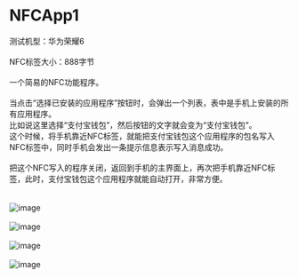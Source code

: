 # NFCApp1
测试机型：华为荣耀6<br>
<br>
NFC标签大小：888字节<br>
<br>
一个简易的NFC功能程序。<br>
<br>
当点击“选择已安装的应用程序”按钮时，会弹出一个列表，表中是手机上安装的所有应用程序。<br>
比如说这里选择“支付宝钱包”，然后按钮的文字就会变为“支付宝钱包”。<br>
这个时候，将手机靠近NFC标签，就能把支付宝钱包这个应用程序的包名写入NFC标签中，同时手机会发出一条提示信息表示写入消息成功。<br>
<br>
把这个NFC写入的程序关闭，返回到手机的主界面上，再次把手机靠近NFC标签，此时，支付宝钱包这个应用程序就能自动打开，非常方便。<br>
<br>
<br>
![image](https://github.com/ZhaoYukai/NFCApp1/blob/master/%E7%A4%BA%E4%BE%8B%E5%9B%BE%E7%89%87/1.jpeg)
<br>
<br>
![image](https://github.com/ZhaoYukai/NFCApp1/blob/master/%E7%A4%BA%E4%BE%8B%E5%9B%BE%E7%89%87/2.jpeg)
<br>
<br>
![image](https://github.com/ZhaoYukai/NFCApp1/blob/master/%E7%A4%BA%E4%BE%8B%E5%9B%BE%E7%89%87/3.jpeg)
<br>
<br>
![image](https://github.com/ZhaoYukai/NFCApp1/blob/master/%E7%A4%BA%E4%BE%8B%E5%9B%BE%E7%89%87/4.jpeg)
<br>
<br>
